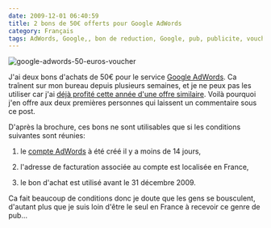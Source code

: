 ```yaml
---
date: 2009-12-01 06:40:59
title: 2 bons de 50€ offerts pour Google AdWords
category: Français
tags: AdWords, Google,, bon de reduction, Google, pub, publicite, voucher, Web
---
```


![google-adwords-50-euros-voucher](/uploads/2009/google-adwords-50-euros-voucher.jpg)

J'ai deux bons d'achats de 50€ pour le service [Google AdWords](http://fr.wikipedia.org/wiki/AdWords). Ca traînent sur mon bureau depuis plusieurs semaines, et je ne peux pas les utiliser car j'ai [déjà profité cette année d'une offre similaire](http://twitter.com/kdeldycke/status/3169290268). Voilà pourquoi j'en offre aux deux premières personnes qui laissent un commentaire sous ce post.

D'après la brochure, ces bons ne sont utilisables que si les conditions suivantes sont réunies:

  1. le [compte AdWords](http://www.google.fr/AdWord) à été créé il y a moins de 14 jours,

  2. l'adresse de facturation associée au compte est localisée en France,

  3. le bon d'achat est utilisé avant le 31 décembre 2009.

Ca fait beaucoup de conditions donc je doute que les gens se bousculent, d'autant plus que je suis loin d'être le seul en France à recevoir ce genre de pub...
